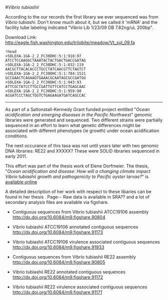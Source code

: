 #_Vibrio tubiashii_

According to the our records the first library we ever sequenced was from *Vibrio tubiashi*. Don't know much about it, but we called it 'mRNA' and the facility tube labeling indicated "Vibrio Lib 1/23/09 DB 7.82ng/uL 200bp". 

Download Link: http://eagle.fish.washington.edu/trilobite/meadow/Vt_sol_09.fa

```
!head 
>SOLEXA-1GA-2_2_FC30DHC:5:1:918:97
ATCCTCCAAGGCTAAATACTACTGACTGACCGATAG
>SOLEXA-1GA-2_2_FC30DHC:5:1:832:119
AACGCTTACACACCCTGCCTATCAACGTTCTAGTCT
>SOLEXA-1GA-2_2_FC30DHC:5:1:784:1521
GCCGAACTCAGAAGTGAAACGCAATAGCGCCGATGG
>SOLEXA-1GA-2_2_FC30DHC:5:1:943:93
ATTCGCTATCCTTGCCGATTGTTCATCCTGAGCAAC
>SOLEXA-1GA-2_2_FC30DHC:5:1:959:98
ACGATCCCTAGCTGGTCTGAGAAGATGATCAGCCAC
```

--- 

As part of a Saltonstall-Kennedy Grant funded project entitled "_Ocean acidification and emerging diseases in the Pacific Northwest_" genomic libraries were generated and sequenced. Two different strains were partially sequenced in an effort to learn what genetic differences might be associated with different phenotypes (ie growth) under ocean acidification conditions. 



The next occurance of this taxa was not until years later with two genomic DNA libraries: RE22 and XXXXX? These were SOLiD libraries sequenced in early 2011. 

This effort was part of the thesis work of Elene Dorfmeier. The thesis, "_Ocean acidification and disease: How will a changing climate impact Vibrio tubiashii growth and pathogenicity to Pacific oyster larvae?_" is [available online](https://digital.lib.washington.edu/researchworks/bitstream/handle/1773/20742/Dorfmeier_washington_0250O_10226.pdf?sequence=1)

 A detailed description of her work with respect to these libaries can be found in her thesis <add link>. Page-- Raw data is available in SRA?? and a lot of secondary analysis files are available via figshare. 


* Contiguous sequences from Vibrio tubiashii ATCC19106 assembly    
http://dx.doi.org/10.6084/m9.figshare.90804

* Vibrio tubiashii ATCC19106 annotated contiguous sequences   
http://dx.doi.org/10.6084/m9.figshare.91173

* Vibrio tubiashii ATCC19106 virulence associated contiguous sequences    
http://dx.doi.org/10.6084/m9.figshare.91933

* Contiguous sequences from Vibrio tubiashii RE22 assembly    
http://dx.doi.org/10.6084/m9.figshare.90805

* Vibrio tubiashii RE22 annotated contiguous sequences    
http://dx.doi.org/10.6084/m9.figshare.91172

* Vibrio tubiashii RE22 virulence associated contiguous sequences    
http://dx.doi.org/10.6084/m9.figshare.91171